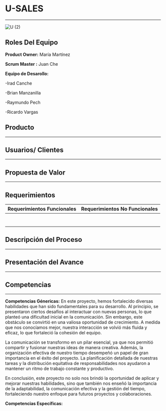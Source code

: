 # U-SALES 
----------
![U (2)](https://github.com/Mafer-Mtz/FIS-PROYECTO-2023/assets/143569827/60b6112f-249c-4672-9c29-30e5b7acc78c)

## Roles Del Equipo

**Product Owner:** María Martínez 


**Scrum Master :** Juan Che

**Equipo de Desarollo:** 

-Irad Canche

-Brian Manzanilla

-Raymundo Pech

-Ricardo Vargas


## Producto 
-------

## Usuarios/ Clientes 
----------

## Propuesta de Valor 
---------

## Requerimientos  

| Requerimientos Funcionales | Requerimientos No Funcionales  |
|--|--|
|  |  |
|  |  |
|  |  |
|  |  |
|  |  |
|  |  |
|  |  |

## Descripción del Proceso 
-------

## Presentación del Avance 
--------

## Competencias 
----
**Competencias Génericas:** 
En este proyecto, hemos fortalecido diversas habilidades que han sido fundamentales para su desarrollo. Al principio, se presentaron ciertos desafíos al interactuar con nuevas personas,
lo que planteó una dificultad inicial en la comunicación. Sin embargo, este obstáculo se convirtió en una valiosa oportunidad de crecimiento. A medida que 
nos conocíamos mejor, nuestra interacción se volvió más fluida y eficaz, lo que fortaleció la cohesión del equipo.

  

La comunicación se transformo en un pilar esencial, ya que nos permitió compartir y fusionar nuestras ideas de manera creativa. Además, la organización efectiva de nuestro
tiempo desempeñó un papel de gran importancia en el éxito del proyecto. La planificación detallada de nuestras tareas y la distribución equitativa de responsabilidades nos 
ayudaron a mantener un ritmo de trabajo constante y productivo.

  

En conclusión, este proyecto no solo nos brindó la oportunidad de aplicar y mejorar nuestras habilidades, sino que también nos enseñó la importancia de la adaptabilidad, la 
comunicación efectiva y la gestión del tiempo, fortaleciendo nuestro enfoque para futuros proyectos y colaboraciones.

**Competencias Específicas:** 
